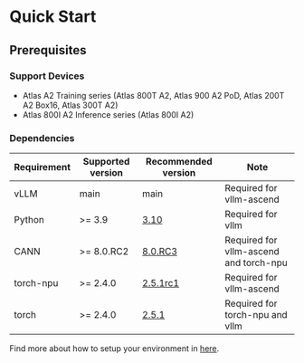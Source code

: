 # Quick Start

## Prerequisites
### Support Devices
- Atlas A2 Training series (Atlas 800T A2, Atlas 900 A2 PoD, Atlas 200T A2 Box16, Atlas 300T A2)
- Atlas 800I A2 Inference series (Atlas 800I A2)

### Dependencies
| Requirement | Supported version | Recommended version | Note                                     |
|-------------|-------------------| ----------- |------------------------------------------|
| vLLM        | main              | main | Required for vllm-ascend                 |
| Python      | >= 3.9            | [3.10](https://www.python.org/downloads/) | Required for vllm                        |
| CANN        | >= 8.0.RC2        | [8.0.RC3](https://www.hiascend.com/developer/download/community/result?module=cann&cann=8.0.0.beta1) | Required for vllm-ascend and torch-npu   |
| torch-npu   | >= 2.4.0          | [2.5.1rc1](https://gitee.com/ascend/pytorch/releases/tag/v6.0.0.alpha001-pytorch2.5.1)    | Required for vllm-ascend                 |
| torch       | >= 2.4.0          | [2.5.1](https://github.com/pytorch/pytorch/releases/tag/v2.5.1)      | Required for torch-npu and vllm |

Find more about how to setup your environment in [here](docs/environment.md).